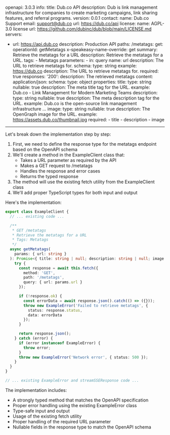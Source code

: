 openapi: 3.0.3
info:
  title: Dub.co API
  description: Dub is link management infrastructure for companies to create marketing campaigns, link sharing features, and referral programs.
  version: 0.0.1
  contact:
    name: Dub.co Support
    email: support@dub.co
    url: https://dub.co/api
  license:
    name: AGPL-3.0 license
    url: https://github.com/dubinc/dub/blob/main/LICENSE.md
servers:
  - url: https://api.dub.co
    description: Production API
paths:
  /metatags:
    get:
      operationId: getMetatags
      x-speakeasy-name-override: get
      summary: Retrieve the metatags for a URL
      description: Retrieve the metatags for a URL.
      tags:
        - Metatags
      parameters:
        - in: query
          name: url
          description: The URL to retrieve metatags for.
          schema:
            type: string
            example: https://dub.co
            description: The URL to retrieve metatags for.
          required: true
      responses:
        '200':
          description: The retrieved metatags
          content:
            application/json:
              schema:
                type: object
                properties:
                  title:
                    type: string
                    nullable: true
                    description: The meta title tag for the URL.
                    example: Dub.co - Link Management for Modern Marketing Teams
                  description:
                    type: string
                    nullable: true
                    description: The meta description tag for the URL.
                    example: Dub.co is the open-source link management infrastructure ...
                  image:
                    type: string
                    nullable: true
                    description: The OpenGraph image for the URL.
                    example: https://assets.dub.co/thumbnail.jpg
                required:
                  - title
                  - description
                  - image

---
Let's break down the implementation step by step:

1. First, we need to define the response type for the metatags endpoint based on the OpenAPI schema
2. We'll create a method in the ExampleClient class that:
   - Takes a URL parameter as required by the API
   - Makes a GET request to /metatags
   - Handles the response and error cases
   - Returns the typed response
3. The method will use the existing fetch utility from the ExampleClient class
4. We'll add proper TypeScript types for both input and output

Here's the implementation:

```typescript:exampleClient.ts
export class ExampleClient {
  // ... existing code ...

  /**
   * GET /metatags
   * Retrieve the metatags for a URL
   * Tags: Metatags
   */
  async getMetatags(
    params: { url: string }
  ): Promise<{ title: string | null; description: string | null; image: string | null }> {
    try {
      const response = await this.fetch({
        method: 'GET',
        path: '/metatags',
        query: { url: params.url }
      });

      if (!response.ok) {
        const errorData = await response.json().catch(() => ({}));
        throw new ExampleError('Failed to retrieve metatags', {
          status: response.status,
          data: errorData
        });
      }

      return response.json();
    } catch (error) {
      if (error instanceof ExampleError) {
        throw error;
      }
      throw new ExampleError('Network error', { status: 500 });
    }
  }
}

// ... existing ExampleError and streamSSEResponse code ...
```

The implementation includes:
- A strongly typed method that matches the OpenAPI specification
- Proper error handling using the existing ExampleError class
- Type-safe input and output
- Usage of the existing fetch utility
- Proper handling of the required URL parameter
- Nullable fields in the response type to match the OpenAPI schema